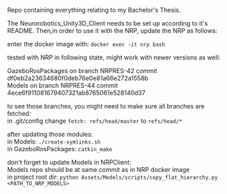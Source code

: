 Repo containing everything relating to my Bachelor's Thesis.

The Neurorobotics_Unity3D_Client needs to be set up according to it's README.
Then,in order to use it with the NRP, update the NRP as follows:


enter the docker image with: 
	`docker exec -it nrp bash`

tested with NRP in following state, might work with newer versions as well:

GazeboRosPackages on branch NRPRES-42 commit df0eb2a23634680f0deb76e0e81a66e272a1558b  
Models on branch NRPRES-44 commit 4ece6f911081679407321ab8765061e528140d37

to see those branches, you might need to make sure all branches are fetched:  
in .git/config change 
	`fetch: refs/head/master`
to
	`refs/head/*`

after updating those modules:  
	in Models: 
		`./create-symlinks.sh`  
	in GazeboRosPackages: 
		`catkin_make`

don't forget to update Models in NRPClient:  
	Models repo should be at same commit as in NRP docker image  
	in project root dir:
		`python Assets/Models/scripts/copy_flat_hierarchy.py <PATH_TO_NRP_MODELS>`
